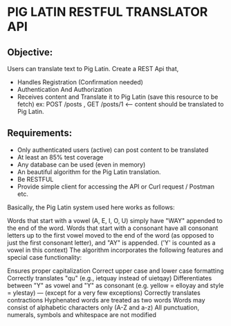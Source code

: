 # PIG LATIN RESTFUL TRANSLATOR API

## Objective:
Users can translate text to Pig Latin.
Create a REST Api that,
- Handles Registration (Confirmation needed)
- Authentication And Authorization
- Receives content and Translate it to Pig Latin (save this resource to be fetch)
 ex:  POST /posts  , GET /posts/1  <-- content should be translated to Pig Latin.

## Requirements:
 - Only authenticated users (active) can post content to be translated
 - At least an 85% test coverage
 - Any database can be used (even in memory)
 - An beautiful algorithm for the Pig Latin translation. 
 - Be RESTFUL 
 - Provide simple client for accessing the API or Curl request / Postman etc.


Basically, the Pig Latin system used here works as follows:

Words that start with a vowel (A, E, I, O, U) simply have "WAY" appended to the end of the word.
Words that start with a consonant have all consonant letters up to the first vowel moved to the end of the word (as opposed to just the first consonant letter), and "AY" is appended. ('Y' is counted as a vowel in this context)
The algorithm incorporates the following features and special case functionality:

Ensures proper capitalization
Correct upper case and lower case formatting
Correctly translates "qu" (e.g., ietquay instead of uietqay)
Differentiates between "Y" as vowel and "Y" as consonant
(e.g. yellow = elloyay and style = ylestay) — (except for a very few exceptions)
Correctly translates contractions
Hyphenated words are treated as two words
Words may consist of alphabetic characters only (A-Z and a-z)
All punctuation, numerals, symbols and whitespace are not modified
